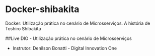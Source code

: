 # Docker-shibakita
Docker: Utilização prática no cenário de Microsserviços. A história de Toshiro Shibakita

##Live DIO - Utilização prática no cenário de Microsserviços 
* Instrutor: Denilson Bonatti - Digital Innovation One
